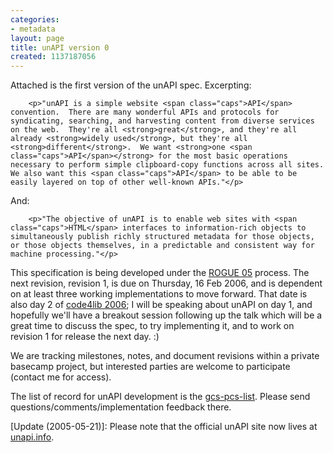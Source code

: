 ```yaml
---
categories:
- metadata
layout: page
title: unAPI version 0
created: 1137187056
---
```

Attached is the first version of the unAPI spec.  Excerpting:

        <p>"unAPI is a simple website <span class="caps">API</span> convention.  There are many wonderful APIs and protocols for syndicating, searching, and harvesting content from diverse services on the web.  They're all <strong>great</strong>, and they're all already <strong>widely used</strong>, but they're all <strong>different</strong>.  We want <strong>one <span class="caps">API</span></strong> for the most basic operations necessary to perform simple clipboard-copy functions across all sites.  We also want this <span class="caps">API</span> to be able to be easily layered on top of other well-known APIs."</p>

And:

        <p>"The objective of unAPI is to enable web sites with <span class="caps">HTML</span> interfaces to information-rich objects to simultaneously publish richly structured metadata for those objects, or those objects themselves, in a predictable and consistent way for machine processing."</p>

This specification is being developed under the <a href="http://curtis.med.yale.edu/dchud/log/project/rogue/announcing-rogue-05">ROGUE 05</a> process.  The next revision, revision 1, is due on Thursday, 16 Feb 2006, and is dependent on at least three working implementations to move forward.  That date is also day 2 of <a href="http://code4lib.org/2006">code4lib 2006</a>; I will be speaking about unAPI on day 1, and hopefully we'll have a breakout session following up the talk which will be a great time to discuss the spec, to try implementing it, and to work on revision 1 for release the next day. :)

We are tracking milestones, notes, and document revisions within a private basecamp project, but interested parties are welcome to participate (contact me for access).

The list of record for unAPI development is the <a href="http://cipolo.med.yale.edu/mailman/listinfo/gcs-pcs-list">gcs-pcs-list</a>.  Please send questions/comments/implementation feedback there.

[Update (2005-05-21)]: Please note that the official unAPI site now lives at <a href="http://unapi.info/">unapi.info</a>.

<!--break-->
